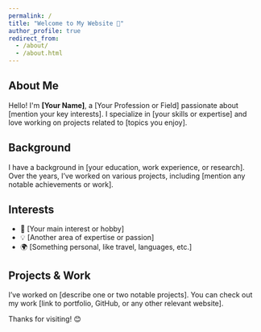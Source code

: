```yaml
---
permalink: /
title: "Welcome to My Website 👋"
author_profile: true
redirect_from: 
  - /about/
  - /about.html
---
```


## About Me  
Hello! I'm **[Your Name]**, a [Your Profession or Field] passionate about [mention your key interests]. I specialize in [your skills or expertise] and love working on projects related to [topics you enjoy].

## Background  
I have a background in [your education, work experience, or research]. Over the years, I’ve worked on various projects, including [mention any notable achievements or work].  

## Interests  
- 🎯 [Your main interest or hobby]  
- 💡 [Another area of expertise or passion]  
- 🌍 [Something personal, like travel, languages, etc.]  

## Projects & Work  
I’ve worked on [describe one or two notable projects]. You can check out my work [link to portfolio, GitHub, or any other relevant website].  

Thanks for visiting! 😊

